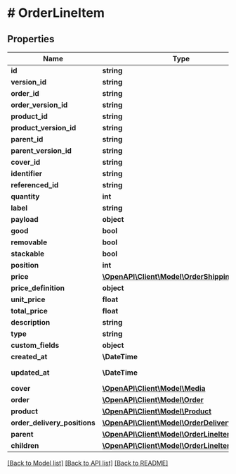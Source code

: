 # # OrderLineItem

## Properties

Name | Type | Description | Notes
------------ | ------------- | ------------- | -------------
**id** | **string** |  | [optional]
**version_id** | **string** |  | [optional]
**order_id** | **string** |  |
**order_version_id** | **string** |  | [optional]
**product_id** | **string** |  | [optional]
**product_version_id** | **string** |  | [optional]
**parent_id** | **string** |  | [optional]
**parent_version_id** | **string** |  | [optional]
**cover_id** | **string** |  | [optional]
**identifier** | **string** |  |
**referenced_id** | **string** |  | [optional]
**quantity** | **int** |  |
**label** | **string** |  |
**payload** | **object** |  | [optional]
**good** | **bool** |  | [optional]
**removable** | **bool** |  | [optional]
**stackable** | **bool** |  | [optional]
**position** | **int** |  |
**price** | [**\OpenAPI\Client\Model\OrderShippingCosts**](OrderShippingCosts.md) |  |
**price_definition** | **object** |  | [optional]
**unit_price** | **float** |  | [optional]
**total_price** | **float** |  | [optional]
**description** | **string** |  | [optional]
**type** | **string** |  | [optional]
**custom_fields** | **object** |  | [optional]
**created_at** | **\DateTime** |  | [readonly]
**updated_at** | **\DateTime** |  | [optional] [readonly]
**cover** | [**\OpenAPI\Client\Model\Media**](Media.md) |  | [optional]
**order** | [**\OpenAPI\Client\Model\Order**](Order.md) |  | [optional]
**product** | [**\OpenAPI\Client\Model\Product**](Product.md) |  | [optional]
**order_delivery_positions** | [**\OpenAPI\Client\Model\OrderDeliveryPosition**](OrderDeliveryPosition.md) |  | [optional]
**parent** | [**\OpenAPI\Client\Model\OrderLineItem**](OrderLineItem.md) |  | [optional]
**children** | [**\OpenAPI\Client\Model\OrderLineItem**](OrderLineItem.md) |  |

[[Back to Model list]](../../README.md#models) [[Back to API list]](../../README.md#endpoints) [[Back to README]](../../README.md)
